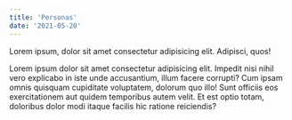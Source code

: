 ```yaml
---
title: 'Personas'
date: '2021-05-20'
---
```


Lorem ipsum, dolor sit amet consectetur adipisicing elit. Adipisci, quos!

Lorem ipsum dolor sit amet consectetur adipisicing elit. Impedit nisi nihil vero explicabo in iste unde accusantium, illum facere corrupti? Cum ipsam omnis quisquam cupiditate voluptatem, dolorum quo illo! Sunt officiis eos exercitationem aut quidem temporibus autem velit. Et est optio totam, doloribus dolor modi itaque facilis hic ratione reiciendis?


